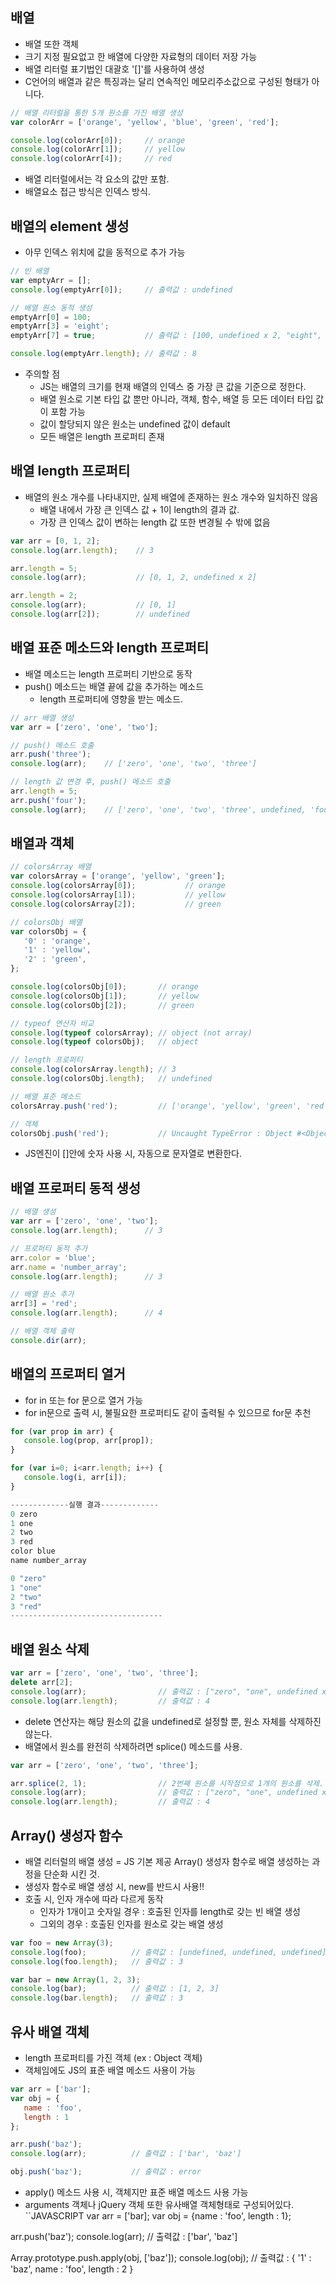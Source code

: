 ## 배열   
- 배열 또한 객체
- 크기 지정 필요없고 한 배열에 다양한 자료형의 데이터 저장 가능
- 배열 리터럴 표기법인 대괄호 '[]'를 사용하여 생성
- C언어의 배열과 같은 특징과는 달리 연속적인 메모리주소값으로 구성된 형태가 아니다.
   
```JAVASCRIPT
// 배열 리터럴을 통한 5개 원소를 가진 배열 생성
var colorArr = ['orange', 'yellow', 'blue', 'green', 'red'];

console.log(colorArr[0]);     // orange
console.log(colorArr[1]);     // yellow
console.log(colorArr[4]);     // red
```
- 배열 리터럴에서는 각 요소의 값만 포함.
- 배열요소 접근 방식은 인덱스 방식.

## 배열의 element 생성
- 아무 인덱스 위치에 값을 동적으로 추가 가능
```JAVASCRIPT
// 빈 배열
var emptyArr = [];
console.log(emptyArr[0]);     // 출력값 : undefined

// 배열 원소 동적 생성
emptyArr[0] = 100;
emptyArr[3] = 'eight';
emptyArr[7] = true;           // 출력값 : [100, undefined x 2, "eight", undefined x 3, true]

console.log(emptyArr.length); // 출력값 : 8
```
- 주의할 점
  - JS는 배열의 크기를 현재 배열의 인덱스 중 가장 큰 값을 기준으로 정한다.
  - 배열 원소로 기본 타입 값 뿐만 아니라, 객체, 함수, 배열 등 모든 데이터 타입 값이 포함 가능
  - 값이 할당되지 않은 원소는 undefined 값이 default
  - 모든 배열은 length 프로퍼티 존재


## 배열 length 프로퍼티
- 배열의 원소 개수를 나타내지만, 실제 배열에 존재하는 원소 개수와 일치하진 않음
  - 배열 내에서 가장 큰 인덱스 값 + 1이 length의 결과 값.
  - 가장 큰 인덱스 값이 변하는 length 값 또한 변경될 수 밖에 없음
```JAVASCRIPT
var arr = [0, 1, 2];
console.log(arr.length);    // 3

arr.length = 5;
console.log(arr);           // [0, 1, 2, undefined x 2]

arr.length = 2;
console.log(arr);           // [0, 1]
console.log(arr[2]);        // undefined
```

## 배열 표준 메소드와 length 프로퍼티
- 배열 메소드는 length 프로퍼티 기반으로 동작
- push() 메소드는 배열 끝에 값을 추가하는 메소드 
   - length 프로퍼티에 영향을 받는 메소드.
```JAVASCRIPT
// arr 배열 생성
var arr = ['zero', 'one', 'two'];

// push() 메소드 호출
arr.push('three');
console.log(arr);    // ['zero', 'one', 'two', 'three']

// length 값 변경 후, push() 메소드 호출
arr.length = 5;
arr.push('four');
console.log(arr);    // ['zero', 'one', 'two', 'three', undefined, 'four']
```

## 배열과 객체
```JAVASCRIPT
// colorsArray 배열
var colorsArray = ['orange', 'yellow', 'green'];
console.log(colorsArray[0]);           // orange
console.log(colorsArray[1]);           // yellow
console.log(colorsArray[2]);           // green

// colorsObj 배열
var colorsObj = {
   '0' : 'orange',
   '1' : 'yellow',
   '2' : 'green',
};

console.log(colorsObj[0]);       // orange
console.log(colorsObj[1]);       // yellow
console.log(colorsObj[2]);       // green

// typeof 연산자 비교
console.log(typeof colorsArray); // object (not array)
console.log(typeof colorsObj);   // object

// length 프로퍼티
console.log(colorsArray.length); // 3
console.log(colorsObj.length);   // undefined

// 배열 표준 메소드
colorsArray.push('red');         // ['orange', 'yellow', 'green', 'red']

// 객체
colorsObj.push('red');           // Uncaught TypeError : Object #<Object> has no method 'push'
```
- JS엔진이 []안에 숫자 사용 시, 자동으로 문자열로 변환한다.

## 배열 프로퍼티 동적 생성
```JAVASCRIPT
// 배열 생성
var arr = ['zero', 'one', 'two'];
console.log(arr.length);      // 3

// 프로퍼티 동적 추가
arr.color = 'blue';
arr.name = 'number_array';
console.log(arr.length);      // 3

// 배열 원소 추가
arr[3] = 'red';
console.log(arr.length);      // 4

// 배열 객체 출력
console.dir(arr);
```

## 배열의 프로퍼티 열거
- for in 또는 for 문으로 열거 가능
- for in문으로 출력 시, 불필요한 프로퍼티도 같이 출력될 수 있으므로 for문 추천

```JAVASCRIPT
for (var prop in arr) {
   console.log(prop, arr[prop]);
}

for (var i=0; i<arr.length; i++) {
   console.log(i, arr[i]);
}

-------------실행 결과-------------
0 zero
1 one
2 two
3 red
color blue
name number_array

0 "zero"
1 "one"
2 "two"
3 "red"
----------------------------------
```

## 배열 원소 삭제
```JAVASCRIPT
var arr = ['zero', 'one', 'two', 'three'];
delete arr[2];
console.log(arr);                // 출력값 : ["zero", "one", undefined x 1, "three"]
console.log(arr.length);         // 출력값 : 4
```
- delete 연산자는 해당 원소의 값을 undefined로 설정할 뿐, 원소 자체를 삭제하진 않는다.
- 배열에서 원소를 완전히 삭제하려면 splice() 메소드를 사용.
```JAVASCRIPT
var arr = ['zero', 'one', 'two', 'three'];

arr.splice(2, 1);                // 2번째 원소를 시작점으로 1개의 원소를 삭제.
console.log(arr);                // 출력값 : ["zero", "one", undefined x 1, "three"]
console.log(arr.length);         // 출력값 : 4
```

## Array() 생성자 함수
- 배열 리터럴의 배열 생성 = JS 기본 제공 Array() 생성자 함수로 배열 생성하는 과정을 단순화 시킨 것.
- 생성자 함수로 배열 생성 시, new를 반드시 사용!!
- 호출 시, 인자 개수에 따라 다르게 동작
   - 인자가 1개이고 숫자일 경우 : 호출된 인자를 length로 갖는 빈 배열 생성
   - 그외의 경우 : 호출된 인자를 원소로 갖는 배열 생성

```JAVASCRIPT
var foo = new Array(3);
console.log(foo);          // 출력값 : [undefined, undefined, undefined]
console.log(foo.length);   // 출력값 : 3

var bar = new Array(1, 2, 3);
console.log(bar);          // 출력값 : [1, 2, 3]
console.log(bar.length);   // 출력값 : 3
```

## 유사 배열 객체
- length 프로퍼티를 가진 객체 (ex : Object 객체)
- 객체임에도 JS의 표준 배열 메소드 사용이 가능
```JAVASCRIPT
var arr = ['bar'];
var obj = {
   name : 'foo',
   length : 1
};

arr.push('baz');
console.log(arr);          // 출력값 : ['bar', 'baz']

obj.push('baz');           // 출력값 : error
```

- apply() 메소드 사용 시, 객체지만 표준 배열 메소드 사용 가능
- arguments 객체나 jQuery 객체 또한 유사배열 객체형태로 구성되어있다.
``JAVASCRIPT
var arr = ['bar];
var obj = {name : 'foo', length : 1};

arr.push('baz');
console.log(arr);          // 출력값 : ['bar', 'baz']

Array.prototype.push.apply(obj, ['baz']);
console.log(obj);          // 출력값 : { '1' : 'baz', name : 'foo', length : 2 }
```

